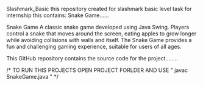 Slashmark_Basic
this repository created for slashmark basic level task for internship this contains: 
Snake Game......

Snake Game
  A classic snake game developed using Java Swing. Players control a snake that moves around the screen, eating apples to grow longer while avoiding collisions with walls and itself. The Snake Game provides a fun and challenging gaming experience, suitable for users of all ages.



This GitHub repository contains the source code for the project........

/* TO RUN THIS PROJECTS OPEN PROJECT FORLDER AND USE " javac SnakeGame.java " */
